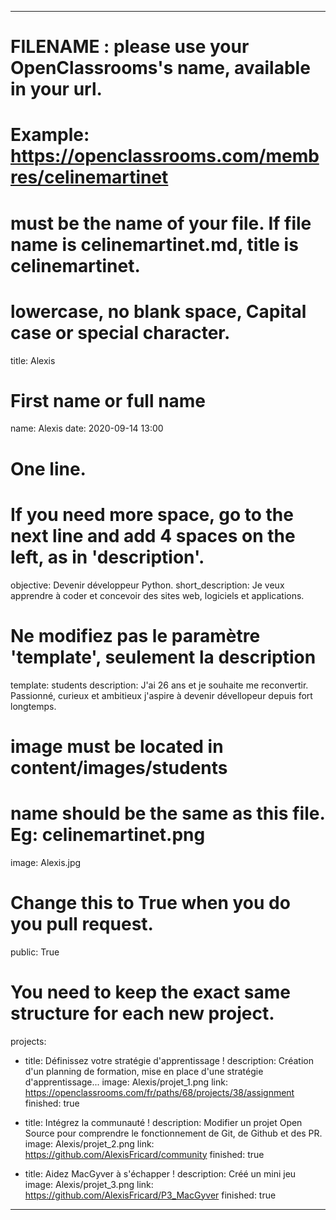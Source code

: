 ---

# FILENAME : please use your OpenClassrooms's name, available in your url.
# Example: https://openclassrooms.com/membres/celinemartinet
# must be the name of your file. If file name is celinemartinet.md, title is celinemartinet.
# lowercase, no blank space, Capital case or special character.
title: Alexis

# First name or full name
name: Alexis
date: 2020-09-14 13:00

# One line.
# If you need more space, go to the next line and add 4 spaces on the left, as in 'description'.
objective: Devenir développeur Python.
short_description: Je veux apprendre à coder et concevoir des sites web, logiciels et applications.

# Ne modifiez pas le paramètre 'template', seulement la description
template: students
description:
    J'ai 26 ans et je souhaite me reconvertir. Passionné, curieux et ambitieux 
    j'aspire à devenir dévellopeur depuis fort longtemps. 
# image must be located in content/images/students
# name should be the same as this file. Eg: celinemartinet.png
image: Alexis.jpg

# Change this to True when you do you pull request.
public: True

# You need to keep the exact same structure for each new project.
projects:
  - title: Définissez votre stratégie d'apprentissage !
    description: Création d'un planning de formation, mise en place d'une stratégie d'apprentissage... 
    image: Alexis/projet_1.png
    link: https://openclassrooms.com/fr/paths/68/projects/38/assignment
    finished: true

  - title: Intégrez la communauté !
    description: Modifier un projet Open Source pour comprendre le fonctionnement de Git, de Github et des PR. 
    image: Alexis/projet_2.png
    link: https://github.com/AlexisFricard/community
    finished: true

  - title: Aidez MacGyver à s'échapper !
    description: Créé un mini jeu 
    image: Alexis/projet_3.png
    link: https://github.com/AlexisFricard/P3_MacGyver
    finished: true
---